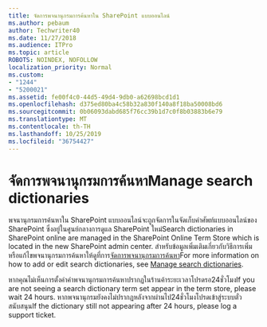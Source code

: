 ```yaml
---
title: จัดการพจนานุกรมการค้นหาใน SharePoint แบบออนไลน์
ms.author: pebaum
author: Techwriter40
ms.date: 11/27/2018
ms.audience: ITPro
ms.topic: article
ROBOTS: NOINDEX, NOFOLLOW
localization_priority: Normal
ms.custom:
- "1244"
- "5200021"
ms.assetid: fe00f4c0-44d5-49d4-9db0-a62698bcd1d1
ms.openlocfilehash: d375ed80ba4c58b32a830f140a8f18ba50008bd6
ms.sourcegitcommit: 0b06093dabd685f76cc39b1d7c0f8b03883b6e79
ms.translationtype: MT
ms.contentlocale: th-TH
ms.lasthandoff: 10/25/2019
ms.locfileid: "36754427"
---
```

# <a name="manage-search-dictionaries"></a><span data-ttu-id="d9fa3-102">จัดการพจนานุกรมการค้นหา</span><span class="sxs-lookup"><span data-stu-id="d9fa3-102">Manage search dictionaries</span></span>

<span data-ttu-id="d9fa3-103">พจนานุกรมการค้นหาใน SharePoint แบบออนไลน์จะถูกจัดการในจัดเก็บคำศัพท์แบบออนไลน์ของ SharePoint ซึ่งอยู่ในศูนย์กลางการดูแล SharePoint ใหม่</span><span class="sxs-lookup"><span data-stu-id="d9fa3-103">Search dictionaries in SharePoint online are managed in the SharePoint Online Term Store which is located in the new SharePoint admin center.</span></span> <span data-ttu-id="d9fa3-104">สำหรับข้อมูลเพิ่มเติมเกี่ยวกับวิธีการเพิ่มหรือแก้ไขพจนานุกรมการค้นหาให้ดูที่การ[จัดการพจนานุกรมการค้นหา](https://go.microsoft.com/fwlink/?linkid=2044669&amp;clcid=0x409)</span><span class="sxs-lookup"><span data-stu-id="d9fa3-104">For more information on how to add or edit search dictionaries, see [Manage search dictionaries](https://go.microsoft.com/fwlink/?linkid=2044669&amp;clcid=0x409).</span></span>
  
<span data-ttu-id="d9fa3-105">หากคุณไม่เห็นการตั้งค่าคำพจนานุกรมการค้นหาปรากฏในร้านค้าระยะเวลาโปรดรอ24ชั่วโมง</span><span class="sxs-lookup"><span data-stu-id="d9fa3-105">If you are not seeing a search dictionary term set appear in the term store, please wait 24 hours.</span></span> <span data-ttu-id="d9fa3-106">หากพจนานุกรมยังคงไม่ปรากฏหลังจากผ่านไป24ชั่วโมงโปรดเข้าสู่ระบบตั๋วสนับสนุน</span><span class="sxs-lookup"><span data-stu-id="d9fa3-106">If the dictionary still not appearing after 24 hours, please log a support ticket.</span></span>
  